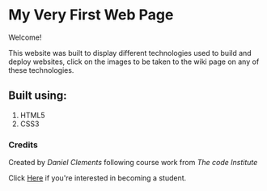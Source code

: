 # My Very First Web Page

Welcome!

This website was built to display different technologies used to build and deploy websites, click on the images to be taken to the wiki page on any of these technologies.

## Built using:

1. HTML5
2. CSS3 


### Credits

Created by *Daniel Clements* following course work from *The code Institute* 

Click [Here](https://codeinstitute.net) if you're interested in becoming a student.

